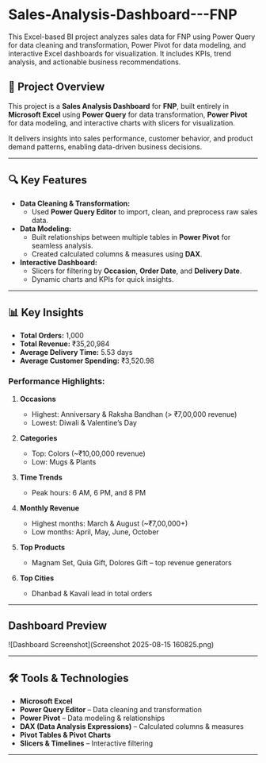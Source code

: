 # Sales-Analysis-Dashboard---FNP
This Excel-based BI project analyzes sales data for FNP using Power Query for data cleaning and transformation, Power Pivot for data modeling, and interactive Excel dashboards for visualization. It includes KPIs, trend analysis, and actionable business recommendations.


## 📌 Project Overview
This project is a **Sales Analysis Dashboard** for **FNP**, built entirely in **Microsoft Excel** using **Power Query** for data transformation, **Power Pivot** for data modeling, and interactive charts with slicers for visualization.  

It delivers insights into sales performance, customer behavior, and product demand patterns, enabling data-driven business decisions.

---

## 🔍 Key Features
- **Data Cleaning & Transformation:**  
  - Used **Power Query Editor** to import, clean, and preprocess raw sales data.
- **Data Modeling:**  
  - Built relationships between multiple tables in **Power Pivot** for seamless analysis.
  - Created calculated columns & measures using **DAX**.
- **Interactive Dashboard:**  
  - Slicers for filtering by **Occasion**, **Order Date**, and **Delivery Date**.
  - Dynamic charts and KPIs for quick insights.

---

## 📊 Key Insights
- **Total Orders:** 1,000
- **Total Revenue:** ₹35,20,984
- **Average Delivery Time:** 5.53 days
- **Average Customer Spending:** ₹3,520.98

### Performance Highlights:
1. **Occasions**  
   - Highest: Anniversary & Raksha Bandhan (> ₹7,00,000 revenue)  
   - Lowest: Diwali & Valentine’s Day

2. **Categories**  
   - Top: Colors (~₹10,00,000 revenue)  
   - Low: Mugs & Plants

3. **Time Trends**  
   - Peak hours: 6 AM, 6 PM, and 8 PM

4. **Monthly Revenue**  
   - Highest months: March & August (~₹7,00,000+)  
   - Low months: April, May, June, October

5. **Top Products**  
   - Magnam Set, Quia Gift, Dolores Gift – top revenue generators

6. **Top Cities**  
   - Dhanbad & Kavali lead in total orders

---

## Dashboard Preview
![Dashboard Screenshot](Screenshot 2025-08-15 160825.png)

---

## 🛠 Tools & Technologies
- **Microsoft Excel**
- **Power Query Editor** – Data cleaning and transformation
- **Power Pivot** – Data modeling & relationships
- **DAX (Data Analysis Expressions)** – Calculated columns & measures
- **Pivot Tables & Pivot Charts**
- **Slicers & Timelines** – Interactive filtering

---
